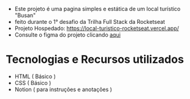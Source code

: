 - Este projeto é uma pagina simples e estática de um local turístico "Busan"
- feito durante o 1° desafio da Trilha Full Stack da Rocketseat
- Projeto Hospedado: https://local-turistico-rocketseat.vercel.app/
- Consulte o figma do projeto clicando [aqui](https://www.figma.com/design/64dBpORAhCPSwvr6Huqtzm/Local-Tur%C3%ADstico-(Community)?node-id=0-1&node-type=CANVAS&t=eTgBf3zLBMmc0qjY-0)

# Tecnologias e Recursos utilizados
- HTML ( Básico )
- CSS ( Básico )
- Notion ( para instruções e anotações )
